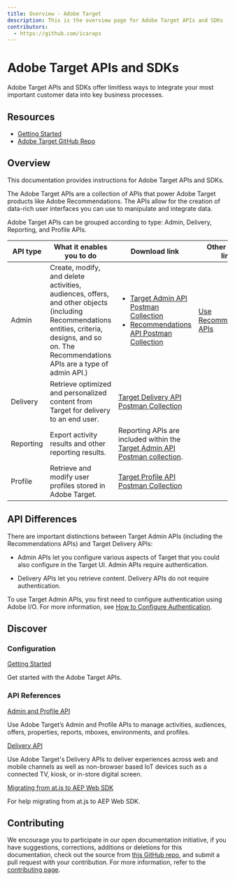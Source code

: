 ```yaml
---
title: Overview - Adobe Target
description: This is the overview page for Adobe Target APIs and SDKs
contributors:
  - https://github.com/icaraps
---
```


<Hero slots="heading, text"/> 

# Adobe Target APIs and SDKs

Adobe Target APIs and SDKs offer limitless ways to integrate your most important customer data into key business processes.

<Resources slots="heading, links"/>

## Resources

* [Getting Started](https://www.adobe.io/target/guide/)
* [Adobe Target GitHub Repo](https://github.com/AdobeDocs/target-developers)

## Overview

This documentation provides instructions for Adobe Target APIs and SDKs.

The Adobe Target APIs are a collection of APIs that power Adobe Target products like Adobe Recommendations. 
The APIs allow for the creation of data-rich user interfaces you can use to manipulate and integrate data.

Adobe Target APIs can be grouped according to type: Admin, Delivery, Reporting, and Profile APIs.
 
|API type|What it enables you to do|Download link|Other helpful links|
| --- | --- | --- |--- |
|Admin|Create, modify, and delete activities, audiences, offers, and other objects (including Recommendations entities, criteria, designs, and so on. The Recommendations APIs are a type of admin API.)|<UL><li>[Target Admin API Postman Collection](https://developers.adobetarget.com/api/#admin-postman-collection)</li><li>[Recommendations API Postman Collection](https://developers.adobetarget.com/api/recommendations/#section/Postman)</li></UL>|[Use Recommendations APIs](../guides/recs-api/index.md) |
|Delivery|Retrieve optimized and personalized content from Target for delivery to an end user.|[Target Delivery API Postman Collection](https://developers.adobetarget.com/api/delivery-api/#section/Getting-Started/Postman-Collection)||
|Reporting|Export activity results and other reporting results.|Reporting APIs are included within the [Target Admin API Postman collection](https://developers.adobetarget.com/api/#admin-postman-collection).||
|Profile|Retrieve and modify user profiles stored in Adobe Target.|[Target Profile API Postman Collection](https://developers.adobetarget.com/api/#profiles)||

## API Differences

There are important distinctions between Target Admin APIs (including the Recommendations APIs) and Target Delivery APIs:

* Admin APIs let you configure various aspects of Target that you could also configure in the Target UI. Admin APIs require authentication.

* Delivery APIs let you retrieve content. Delivery APIs do not require authentication.

To use Target Admin APIs, you first need to configure authentication using Adobe I/O. For more information, see [How to Configure Authentication](../guides/index.md).

## Discover 

<DiscoverBlock width="100%" slots="heading, link, text"/>

### Configuration

[Getting Started](guides/)
    
Get started with the Adobe Target APIs.

<DiscoverBlock slots="heading, link, text"/> 

### API References

[Admin and Profile API](api/admin-api/) 

Use Adobe Target’s Admin and Profile APIs to manage activities, audiences, offers, properties, reports, mboxes, environments, and profiles.

<DiscoverBlock slots="link, text"/>

[Delivery API](api/delivery-api/)

Use Adobe Target's Delivery APIs to deliver experiences across web and mobile channels as well as non-browser based IoT devices such as a connected TV, kiosk, or in-store digital screen.

<DiscoverBlock slots="link, text"/>

[Migrating from at.js to AEP Web SDK](guides/migrating/)

For help migrating from at.js to AEP Web SDK.   

<DiscoverBlock width="100%" slots="heading, link, text"/>

## Contributing 

We encourage you to participate in our open documentation initiative, if you have suggestions, corrections, additions 
or deletions for this documentation, check out the source from [this GitHub repo](https://github.com/adobe/gatsby-theme-spectrum-example), and submit a pull 
request with your contribution. For more information, refer to the [contributing page](support/contribute/).
